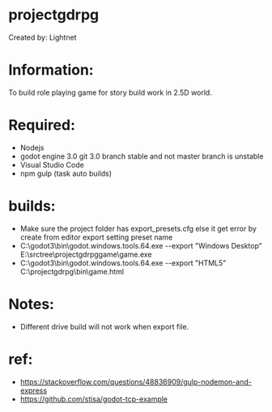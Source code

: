# projectgdrpg

Created by: Lightnet

# Information:
 To build role playing game for story build work in 2.5D world.

# Required:
 * Nodejs
 * godot engine 3.0  git 3.0 branch stable and not master branch is unstable
 * Visual Studio Code
 * npm gulp (task auto builds)

# builds:

 * Make sure the project folder has export_presets.cfg else it get error by create from editor export setting preset name
 * C:\godot3\bin\godot.windows.tools.64.exe --export "Windows Desktop" E:\srctree\projectgdrpggame\game.exe
 * C:\godot3\bin\godot.windows.tools.64.exe --export "HTML5" C:\projectgdrpg\bin\game.html

# Notes:
 * Different drive build will not work when export file.


# ref:
 * https://stackoverflow.com/questions/48836909/gulp-nodemon-and-express
 * https://github.com/stisa/godot-tcp-example